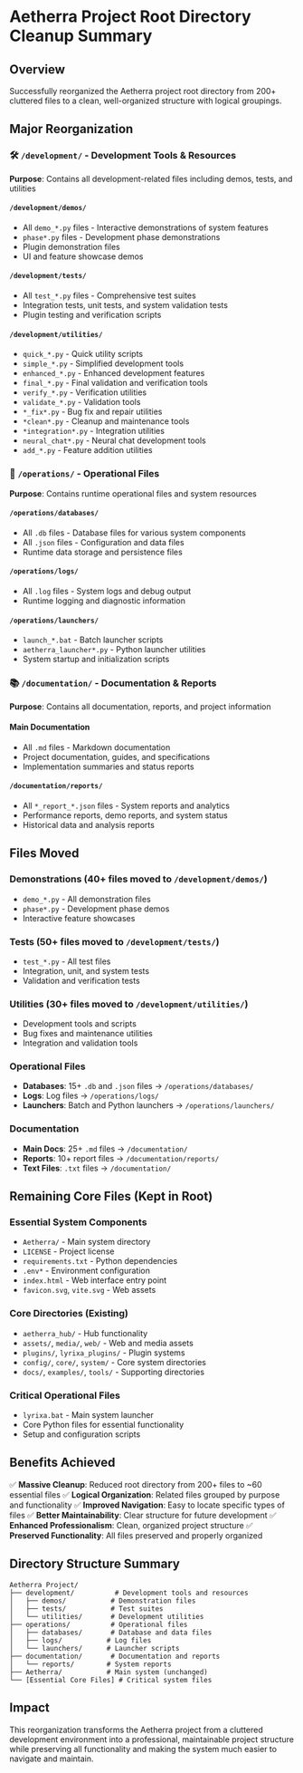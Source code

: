 # Aetherra Project Root Directory Cleanup Summary

## Overview
Successfully reorganized the Aetherra project root directory from 200+ cluttered files to a clean, well-organized structure with logical groupings.

## Major Reorganization

### 🛠️ `/development/` - Development Tools & Resources
**Purpose**: Contains all development-related files including demos, tests, and utilities

#### `/development/demos/`
- All `demo_*.py` files - Interactive demonstrations of system features
- `phase*.py` files - Development phase demonstrations
- Plugin demonstration files
- UI and feature showcase demos

#### `/development/tests/`
- All `test_*.py` files - Comprehensive test suites
- Integration tests, unit tests, and system validation tests
- Plugin testing and verification scripts

#### `/development/utilities/`
- `quick_*.py` - Quick utility scripts
- `simple_*.py` - Simplified development tools
- `enhanced_*.py` - Enhanced development features
- `final_*.py` - Final validation and verification tools
- `verify_*.py` - Verification utilities
- `validate_*.py` - Validation tools
- `*_fix*.py` - Bug fix and repair utilities
- `*clean*.py` - Cleanup and maintenance tools
- `*integration*.py` - Integration utilities
- `neural_chat*.py` - Neural chat development tools
- `add_*.py` - Feature addition utilities

### 🔧 `/operations/` - Operational Files
**Purpose**: Contains runtime operational files and system resources

#### `/operations/databases/`
- All `.db` files - Database files for various system components
- All `.json` files - Configuration and data files
- Runtime data storage and persistence files

#### `/operations/logs/`
- All `.log` files - System logs and debug output
- Runtime logging and diagnostic information

#### `/operations/launchers/`
- `launch_*.bat` - Batch launcher scripts
- `aetherra_launcher*.py` - Python launcher utilities
- System startup and initialization scripts

### 📚 `/documentation/` - Documentation & Reports
**Purpose**: Contains all documentation, reports, and project information

#### Main Documentation
- All `.md` files - Markdown documentation
- Project documentation, guides, and specifications
- Implementation summaries and status reports

#### `/documentation/reports/`
- All `*_report_*.json` files - System reports and analytics
- Performance reports, demo reports, and system status
- Historical data and analysis reports

## Files Moved

### Demonstrations (40+ files moved to `/development/demos/`)
- `demo_*.py` - All demonstration files
- `phase*.py` - Development phase demos
- Interactive feature showcases

### Tests (50+ files moved to `/development/tests/`)
- `test_*.py` - All test files
- Integration, unit, and system tests
- Validation and verification tests

### Utilities (30+ files moved to `/development/utilities/`)
- Development tools and scripts
- Bug fixes and maintenance utilities
- Integration and validation tools

### Operational Files
- **Databases**: 15+ `.db` and `.json` files → `/operations/databases/`
- **Logs**: Log files → `/operations/logs/`
- **Launchers**: Batch and Python launchers → `/operations/launchers/`

### Documentation
- **Main Docs**: 25+ `.md` files → `/documentation/`
- **Reports**: 10+ report files → `/documentation/reports/`
- **Text Files**: `.txt` files → `/documentation/`

## Remaining Core Files (Kept in Root)

### Essential System Components
- `Aetherra/` - Main system directory
- `LICENSE` - Project license
- `requirements.txt` - Python dependencies
- `.env*` - Environment configuration
- `index.html` - Web interface entry point
- `favicon.svg`, `vite.svg` - Web assets

### Core Directories (Existing)
- `aetherra_hub/` - Hub functionality
- `assets/`, `media/`, `web/` - Web and media assets
- `plugins/`, `lyrixa_plugins/` - Plugin systems
- `config/`, `core/`, `system/` - Core system directories
- `docs/`, `examples/`, `tools/` - Supporting directories

### Critical Operational Files
- `lyrixa.bat` - Main system launcher
- Core Python files for essential functionality
- Setup and configuration scripts

## Benefits Achieved

✅ **Massive Cleanup**: Reduced root directory from 200+ files to ~60 essential files
✅ **Logical Organization**: Related files grouped by purpose and functionality
✅ **Improved Navigation**: Easy to locate specific types of files
✅ **Better Maintainability**: Clear structure for future development
✅ **Enhanced Professionalism**: Clean, organized project structure
✅ **Preserved Functionality**: All files preserved and properly organized

## Directory Structure Summary

```
Aetherra Project/
├── development/          # Development tools and resources
│   ├── demos/           # Demonstration files
│   ├── tests/           # Test suites
│   └── utilities/       # Development utilities
├── operations/          # Operational files
│   ├── databases/       # Database and data files
│   ├── logs/           # Log files
│   └── launchers/      # Launcher scripts
├── documentation/       # Documentation and reports
│   └── reports/        # System reports
├── Aetherra/           # Main system (unchanged)
└── [Essential Core Files] # Critical system files
```

## Impact

This reorganization transforms the Aetherra project from a cluttered development environment into a professional, maintainable project structure while preserving all functionality and making the system much easier to navigate and maintain.
